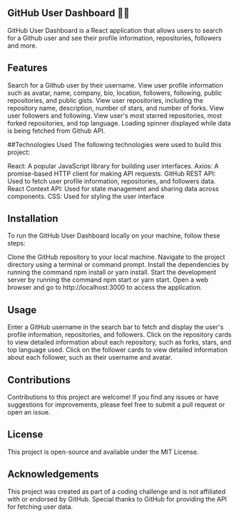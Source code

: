 ## GitHub User Dashboard 👩‍💻

GitHub User Dashboard is a React application that allows users to search for a Github user and see their profile information, repositories, followers and more.

## Features
Search for a Github user by their username.
View user profile information such as avatar, name, company, bio, location, followers, following, public repositories, and public gists.
View user repositories, including the repository name, description, number of stars, and number of forks.
View user followers and following.
View user's most starred repositories, most forked repositories, and top language.
Loading spinner displayed while data is being fetched from Github API.

##Technologies Used
The following technologies were used to build this project:

React: A popular JavaScript library for building user interfaces.
Axios: A promise-based HTTP client for making API requests.
GitHub REST API: Used to fetch user profile information, repositories, and followers data.
React Context API: Used for state management and sharing data across components.
CSS: Used for styling the user interface

## Installation
To run the GitHub User Dashboard locally on your machine, follow these steps:

Clone the GitHub repository to your local machine.
Navigate to the project directory using a terminal or command prompt.
Install the dependencies by running the command npm install or yarn install.
Start the development server by running the command npm start or yarn start.
Open a web browser and go to http://localhost:3000 to access the application.

## Usage
Enter a GitHub username in the search bar to fetch and display the user's profile information, repositories, and followers.
Click on the repository cards to view detailed information about each repository, such as forks, stars, and top language used.
Click on the follower cards to view detailed information about each follower, such as their username and avatar.

## Contributions
Contributions to this project are welcome! If you find any issues or have suggestions for improvements, please feel free to submit a pull request or open an issue.

## License
This project is open-source and available under the MIT License.

## Acknowledgements
This project was created as part of a coding challenge and is not affiliated with or endorsed by GitHub. Special thanks to GitHub for providing the API for fetching user data.
